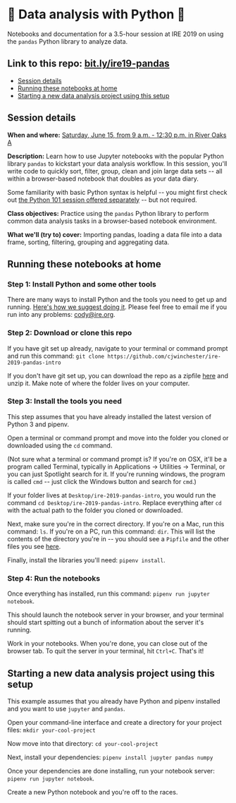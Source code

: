 # 🐼 Data analysis with Python 🐼

Notebooks and documentation for a 3.5-hour session at IRE 2019 on using the `pandas` Python library to analyze data.

## Link to this repo: [bit.ly/ire19-pandas](http://bit.ly/ire19-pandas)

- [Session details](#session-details)
- [Running these notebooks at home](#running-these-notebooks-at-home)
- [Starting a new data analysis project using this setup](#starting-a-new-data-analysis-project-using-this-setup)

## Session details

**When and where:** [Saturday, June 15, from 9 a.m. - 12:30 p.m. in River Oaks A](https://www.ire.org/events-and-training/event/3434/4434/)

**Description:** Learn how to use Jupyter notebooks with the popular Python library `pandas` to kickstart your data analysis workflow. In this session, you'll write code to quickly sort, filter, group, clean and join large data sets -- all within a browser-based notebook that doubles as your data diary.

Some familiarity with basic Python syntax is helpful -- you might first check out [the Python 101 session offered separately](https://www.ire.org/events-and-training/event/3434/4581/) -- but not required.

**Class objectives:** Practice using the `pandas` Python library to perform common data analysis tasks in a browser-based notebook environment.

**What we'll (try to) cover:** Importing pandas, loading a data file into a data frame, sorting, filtering, grouping and aggregating data.

## Running these notebooks at home

### Step 1: Install Python and some other tools

There are many ways to install Python and the tools you need to get up and running. [Here's how we suggest doing it](https://docs.google.com/document/d/1cYmpfZEZ8r-09Q6Go917cKVcQk_d0P61gm0q8DAdIdg/edit?usp=sharing). Please feel free to email me if you run into any problems: [cody@ire.org](mailto:cody@ire.org).

### Step 2: Download or clone this repo

If you have git set up already, navigate to your terminal or command prompt and run this command: `git clone https://github.com/cjwinchester/ire-2019-pandas-intro`

If you don't have git set up, you can download the repo as a zipfile [here](https://github.com/cjwinchester/ire-2019-pandas-intro/archive/master.zip) and unzip it. Make note of where the folder lives on your computer.

### Step 3: Install the tools you need

This step assumes that you have already installed the latest version of Python 3 and pipenv.

Open a terminal or command prompt and move into the folder you cloned or downloaded using the `cd` command.

(Not sure what a terminal or command prompt is? If you're on OSX, it'll be a program called Terminal, typically in Applications → Utilities → Terminal, or you can just Spotlight search for it. If you're running windows, the program is called `cmd` -- just click the Windows button and search for `cmd`.)

If your folder lives at `Desktop/ire-2019-pandas-intro`, you would run the command `cd Desktop/ire-2019-pandas-intro`. Replace everything after `cd ` with the actual path to the folder you cloned or downloaded.

Next, make sure you're in the correct directory. If you're on a Mac, run this command: `ls`. If you're on a PC, run this command: `dir`. This will list the contents of the directory you're in -- you should see a `Pipfile` and the other files you see [here](https://github.com/cjwinchester/ire-2019-pandas-intro).

Finally, install the libraries you'll need: `pipenv install`.

### Step 4: Run the notebooks

Once everything has installed, run this command: `pipenv run jupyter notebook`.

This should launch the notebook server in your browser, and your terminal should start spitting out a bunch of information about the server it's running.

Work in your notebooks. When you're done, you can close out of the browser tab. To quit the server in your terminal, hit `Ctrl+C`. That's it!

## Starting a new data analysis project using this setup

This example assumes that you already have Python and pipenv installed and you want to use `jupyter` and `pandas`.

Open your command-line interface and create a directory for your project files: `mkdir your-cool-project`

Now move into that directory: `cd your-cool-project`

Next, install your dependencies: `pipenv install jupyter pandas numpy`

Once your dependencies are done installing, run your notebook server: `pipenv run jupyter notebook`.

Create a new Python notebook and you're off to the races.